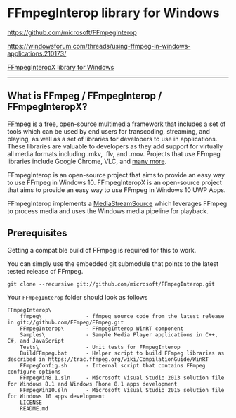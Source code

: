 # FFmpegInterop library for Windows

<https://github.com/microsoft/FFmpegInterop>

<https://windowsforum.com/threads/using-ffmpeg-in-windows-applications.210173/>

[FFmpegInteropX library for Windows](https://github.com/ffmpeginteropx/FFmpegInteropX)

*************************************

## What is FFmpeg / FFmpegInterop / FFmpegInteropX?

[FFmpeg](https://www.ffmpeg.org/) is a free, open-source multimedia framework that includes 
a set of tools which can be used by end users for transcoding, streaming, and playing, as 
well as a set of libraries for developers to use in applications. These libraries are 
valuable to developers as they add support for virtually all media formats including .mkv, 
.flv, and .mov. Projects that use FFmpeg libraries include Google Chrome, VLC, and 
[many more](https://trac.ffmpeg.org/wiki/Projects).

FFmpegInterop is an open-source project that aims to provide an easy way to use FFmpeg 
in Windows 10. FFmpegInteropX is an open-source project that aims to provide an easy 
way to use FFmpeg in Windows 10 UWP Apps.

FFmpegInterop implements a [MediaStreamSource](https://msdn.microsoft.com/en-us/library/windows/apps/windows.media.core.mediastreamsource.aspx) 
which leverages FFmpeg to process media and uses the Windows media pipeline for playback.

## Prerequisites

Getting a compatible build of FFmpeg is required for this to work.

You can simply use the embedded git submodule that points to the latest tested release of FFmpeg.

```batch
git clone --recursive git://github.com/microsoft/FFmpegInterop.git
```

Your `FFmpegInterop` folder should look as follows

```dir
FFmpegInterop\
    ffmpeg\              - ffmpeg source code from the latest release in git://github.com/FFmpeg/FFmpeg.git
    FFmpegInterop\       - FFmpegInterop WinRT component
    Samples\             - Sample Media Player applications in C++, C#, and JavaScript
    Tests\               - Unit tests for FFmpegInterop
    BuildFFmpeg.bat      - Helper script to build FFmpeg libraries as described in https://trac.ffmpeg.org/wiki/CompilationGuide/WinRT
    FFmpegConfig.sh      - Internal script that contains FFmpeg configure options
    FFmpegWin8.1.sln     - Microsoft Visual Studio 2013 solution file for Windows 8.1 and Windows Phone 8.1 apps development
    FFmpegWin10.sln      - Microsoft Visual Studio 2015 solution file for Windows 10 apps development
    LICENSE
    README.md
```

